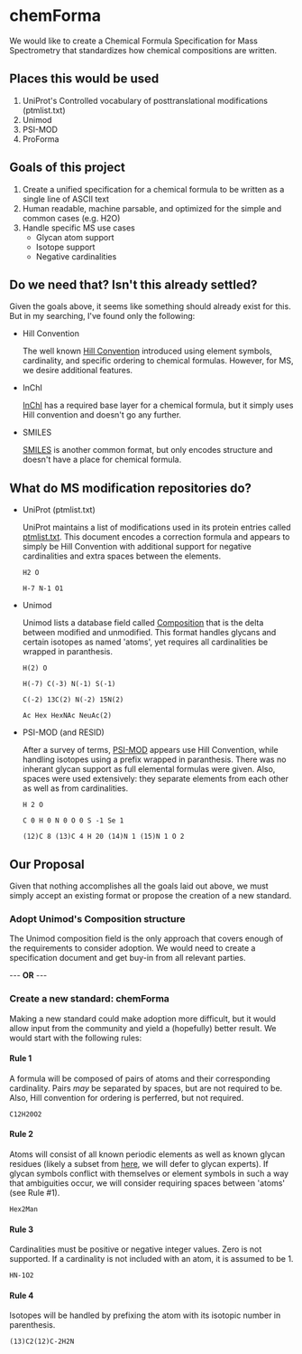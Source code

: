 # chemForma
We would like to create a Chemical Formula Specification for Mass Spectrometry that standardizes how chemical compositions are written.

## Places this would be used
1. UniProt's Controlled vocabulary of posttranslational modifications (ptmlist.txt)
2. Unimod
3. PSI-MOD
4. ProForma

## Goals of this project
1. Create a unified specification for a chemical formula to be written as a single line of ASCII text
2. Human readable, machine parsable, and optimized for the simple and common cases (e.g. H2O)
3. Handle specific MS use cases
   * Glycan atom support
   * Isotope support
   * Negative cardinalities

## Do we need that? Isn't this already settled?
Given the goals above, it seems like something should already exist for this. But in my searching, I've found only the following:

* Hill Convention

   The well known [Hill Convention](https://en.wikipedia.org/wiki/Chemical_formula#Hill_system) introduced using element symbols, cardinality, and specific ordering to chemical formulas. However, for MS, we desire additional features.

* InChI

   [InChI](https://jcheminf.biomedcentral.com/articles/10.1186/s13321-015-0068-4) has a required base layer for a chemical formula, but it simply uses Hill convention and doesn't go any further.

* SMILES

   [SMILES](https://en.wikipedia.org/wiki/Simplified_molecular-input_line-entry_system) is another common format, but only encodes structure and doesn't have a place for chemical formula.

## What do MS modification repositories do?

* UniProt (ptmlist.txt)

   UniProt maintains a list of modifications used in its protein entries called [ptmlist.txt](https://www.uniprot.org/docs/ptmlist). This document encodes a correction formula and appears to simply be Hill Convention with additional support for negative cardinalities and extra spaces between the elements.

   `H2 O`

   `H-7 N-1 O1`

* Unimod

   Unimod lists a database field called [Composition](http://www.unimod.org/fields.html) that is the delta between modified and unmodified. This format handles glycans and certain isotopes as named 'atoms', yet requires all cardinalities be wrapped in paranthesis.

   `H(2) O`

   `H(-7) C(-3) N(-1) S(-1)`

   `C(-2) 13C(2) N(-2) 15N(2)`

   `Ac Hex HexNAc NeuAc(2)`

* PSI-MOD (and RESID)

   After a survey of terms, [PSI-MOD](https://www.ebi.ac.uk/ols/ontologies/mod) appears use Hill Convention, while handling isotopes using a prefix wrapped in paranthesis. There was no inherant glycan support as full elemental formulas were given. Also, spaces were used extensively: they separate elements from each other as well as from cardinalities. 

   `H 2 O`

   `C 0 H 0 N 0 O 0 S -1 Se 1`

   `(12)C 8 (13)C 4 H 20 (14)N 1 (15)N 1 O 2`

## Our Proposal
Given that nothing accomplishes all the goals laid out above, we must simply accept an existing format or propose the creation of a new standard.

### Adopt Unimod's Composition structure
The Unimod composition field is the only approach that covers enough of the requirements to consider adoption. We would need to create a specification document and get buy-in from all relevant parties.

--- __OR__ ---

### Create a new standard: chemForma
Making a new standard could make adoption more difficult, but it would allow input from the community and yield a (hopefully) better result. We would start with the following rules:

#### Rule 1
A formula will be composed of pairs of atoms and their corresponding cardinality. Pairs *may* be separated by spaces, but are not required to be. Also, Hill convention for ordering is perferred, but not required.

`C12H20O2`

#### Rule 2
Atoms will consist of all known periodic elements as well as known glycan residues (likely a subset from [here](https://www.ncbi.nlm.nih.gov/glycans/snfg.html), we will defer to glycan experts). If glycan symbols conflict with themselves or element symbols in such a way that ambiguities occur, we will consider requiring spaces between 'atoms' (see Rule #1).

`Hex2Man`

#### Rule 3
Cardinalities must be positive or negative integer values. Zero is not supported. If a cardinality is not included with an atom, it is assumed to be 1.

`HN-1O2`

#### Rule 4
Isotopes will be handled by prefixing the atom with its isotopic number in parenthesis.

`(13)C2(12)C-2H2N`
